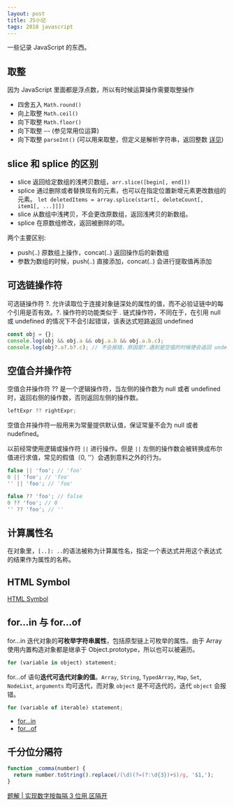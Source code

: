 ```yaml
---
layout: post
title: JS小记
tags: 2018 javascript
---
```


一些记录 JavaScript 的东西。

## 取整

因为 JavaScript 里面都是浮点数，所以有时候运算操作需要取整操作

- 四舍五入 `Math.round()`
- 向上取整 `Math.ceil()`
- 向下取整 `Math.floor()`
- 向下取整 `~~` (参见常用位运算)
- 向下取整 `parseInt()` (可以用来取整，但定义是解析字符串，返回整数 [详见](https://developer.mozilla.org/en-US/docs/Web/JavaScript/Reference/Global_Objects/parseInt))

## slice 和 splice 的区别

- slice 返回给定数组的浅拷贝数组，`arr.slice([begin[, end]])`
- splice 通过删除或者替换现有的元素，也可以在指定位置新增元素更改数组的元素。
  `let deletedItems = array.splice(start[, deleteCount[, item1[, ...]]])`
- slice 从数组中浅拷贝，不会更改原数组，返回浅拷贝的新数组。
- splice 在原数组修改，返回被删除的项。

两个主要区别:

- push(..) 原数组上操作，concat(..) 返回操作后的新数组
- 参数为数组的时候，push(..) 直接添加，concat(..) 会进行提取值再添加

## 可选链操作符

可选链操作符 ?. 允许读取位于连接对象链深处的属性的值，而不必验证链中的每个引用是否有效。?. 操作符的功能类似于 . 链式操作符，不同在于，在引用 null 或 undefined 的情况下不会引起错误，该表达式短路返回 undefined

```js
const obj = {};
console.log(obj && obj.a && obj.a.b && obj.a.b.c);
console.log(obj?.a?.b?.c); // 不会报错，原因是?.遇到是空值的时候便会返回 undefined
```

## 空值合并操作符

空值合并操作符 ?? 是一个逻辑操作符，当左侧的操作数为 null 或者 undefined 时，返回右侧的操作数，否则返回左侧的操作数。

```js
leftExpr ?? rightExpr;
```

空值合并操作符一般用来为常量提供默认值，保证常量不会为 null 或者 nudefined。

以前经常使用逻辑或操作符 `||` 进行操作。但是 `||` 左侧的操作数会被转换成布尔值进行求值，常见的假值（0, ''）会遇到意料之外的行为。

```js
false || 'foo'; // 'foo'
0 || 'foo'; // 'foo'
'' || 'foo'; // 'foo'

false ?? 'foo'; // false
0 ?? 'foo'; // 0
'' ?? 'foo'; // ''
```

## 计算属性名

在对象里，`[..]: ..`的语法被称为计算属性名，指定一个表达式并用这个表达式的结果作为属性的名称。

## HTML Symbol

[HTML Symbol](https://www.htmlsymbol.com/)

## for...in 与 for...of

for...in 迭代对象的**可枚举字符串属性**，包括原型链上可枚举的属性。由于 Array 使用内置构造对象都是继承于 Object.prototype，所以也可以被遍历。

```js
for (variable in object) statement;
```

for...of 语句**迭代可迭代对象的值**。`Array`, `String`, `TypedArray`, `Map`, `Set`, `NodeList`, `arguments` 均可迭代，而对象 `object` 是不可迭代的，迭代 `object` 会报错。

```js
for (variable of iterable) statement;
```

- [for...in](https://developer.mozilla.org/en-US/docs/Web/JavaScript/Reference/Statements/for...in)
- [for...of](https://developer.mozilla.org/en-US/docs/Web/JavaScript/Reference/Statements/for...of)

## 千分位分隔符

```js
function _comma(number) {
  return number.toString().replace(/(\d)(?=(?:\d{3})+$)/g, '$1,');
}
```

[题解 \| 实现数字按每隔 3 位用,区隔开](https://blog.nowcoder.net/n/633bded80a164c5e946dfcce9df20327?f=comment)
